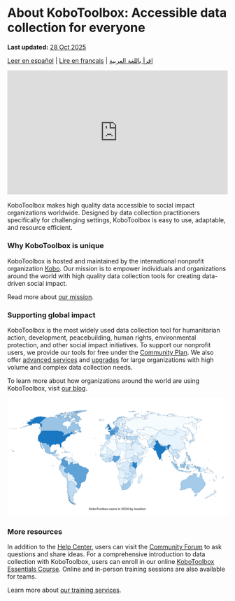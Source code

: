 # About KoboToolbox: Accessible data collection for everyone
**Last updated:** <a href="https://github.com/kobotoolbox/docs/blob/01270a828ec846731411368326ba58114adda98e/source/about_kobotoolbox.md" class="reference">28 Oct 2025</a>

<a href="es/about_kobotoolbox.html">Leer en español</a> | <a href="fr/about_kobotoolbox.html">Lire en français</a> | <a href="ar/about_kobotoolbox.html">اقرأ باللغة العربية</a>


<iframe src="https://www.youtube.com/embed/oKtMmBAlHho?si=OqS7-rewYMf-Rrw2&cc_load_policy=1&cc_lang_pref=en&hl=en" style="width: 100%; aspect-ratio: 16 / 9; height: auto; border: 0;" title="YouTube video player" frameborder="0" allow="accelerometer; autoplay; clipboard-write; encrypted-media; gyroscope; picture-in-picture; web-share" allowfullscreen></iframe>

KoboToolbox makes high quality data accessible to social impact organizations worldwide. Designed by data collection practitioners specifically for challenging settings, KoboToolbox is easy to use, adaptable, and resource efficient.

<h3>Why KoboToolbox is unique</h3>

KoboToolbox is hosted and maintained by the international nonprofit organization [Kobo](https://www.kobotoolbox.org/about-us/the-organization/). Our mission is to empower individuals and organizations around the world with high quality data collection tools for creating data-driven social impact.

Read more about [our mission](https://www.kobotoolbox.org/about-us/our-mission/).

<h3>Supporting global impact</h3>

KoboToolbox is the most widely used data collection tool for humanitarian action, development, peacebuilding, human rights, environmental protection, and other social impact initiatives. To support our nonprofit users, we provide our tools for free under the [Community Plan](https://www.kobotoolbox.org/pricing/#free). We also offer [advanced services](https://www.kobotoolbox.org/services/) and [upgrades](https://www.kobotoolbox.org/pricing/) for large organizations with high volume and complex data collection needs.

To learn more about how organizations around the world are using KoboToolbox, visit [our blog](https://www.kobotoolbox.org/blog/).

![image](images/about_kobotoolbox/usermap.png)

<h3>More resources</h3>

In addition to the [Help Center](https://support.kobotoolbox.org/), users can visit the [Community Forum](https://community.kobotoolbox.org/) to ask questions and share ideas. For a comprehensive introduction to data collection with KoboToolbox, users can enroll in our online [KoboToolbox Essentials Course](https://academy.kobotoolbox.org/courses/essentials). Online and in-person training sessions are also available for teams.

Learn more about [our training services](https://www.kobotoolbox.org/services/training/).
